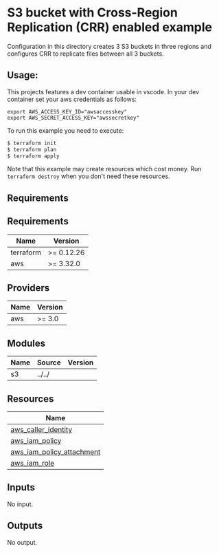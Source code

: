 

# S3 bucket with Cross-Region Replication (CRR) enabled example

Configuration in this directory creates 3 S3 buckets in three regions and configures CRR to replicate files between all 3 buckets.


## Usage:

This projects features a dev container usable in vscode.
In your dev container set your aws credentials as follows:

```
export AWS_ACCESS_KEY_ID="awsaccesskey"
export AWS_SECRET_ACCESS_KEY="awssecretkey"
```

To run this example you need to execute:

```bash
$ terraform init
$ terraform plan
$ terraform apply
```

Note that this example may create resources which cost money. Run `terraform destroy` when you don't need these resources.


## Requirements

<!-- BEGINNING OF PRE-COMMIT-TERRAFORM DOCS HOOK -->
## Requirements

| Name | Version |
|------|---------|
| terraform | >= 0.12.26 |
| aws | >= 3.32.0 |


## Providers

| Name | Version |
|------|---------|
| aws | >= 3.0 |


## Modules

| Name | Source | Version |
|------|--------|---------|
| s3   | ../../ |  |


## Resources

| Name |
|------|
| [aws_caller_identity](https://registry.terraform.io/providers/hashicorp/aws/latest/docs/data-sources/caller_identity) |
| [aws_iam_policy](https://registry.terraform.io/providers/hashicorp/aws/latest/docs/resources/iam_policy) |
| [aws_iam_policy_attachment](https://registry.terraform.io/providers/hashicorp/aws/latest/docs/resources/iam_policy_attachment) |
| [aws_iam_role](https://registry.terraform.io/providers/hashicorp/aws/latest/docs/resources/iam_role) |


## Inputs

No input.


## Outputs

No output.